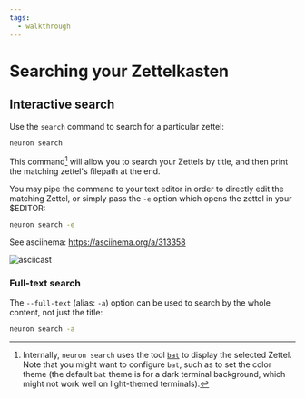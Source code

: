 ```yaml
---
tags:
  - walkthrough
---
```


# Searching your Zettelkasten

## Interactive search

Use the `search` command to search for a particular zettel:

```bash
neuron search
```

This command[^1] will allow you to search your Zettels by title, and then print the matching zettel's filepath at the end. 

You may pipe the command to your text editor in order to directly edit the matching Zettel, or simply pass the `-e` option which opens the zettel in your $EDITOR:

```bash
neuron search -e
```

See asciinema: <https://asciinema.org/a/313358>

![asciicast](https://asciinema.org/a/313358.png)

### Full-text search

The `--full-text` (alias: `-a`) option can be used to search by the whole content, not just the title:

```bash
neuron search -a
```
[^1]: Internally, `neuron search` uses the tool [`bat`](https://github.com/sharkdp/bat) to display the selected Zettel. Note that you might want to configure `bat`, such as to set the color theme (the default `bat` theme is for a dark terminal background, which might not work well on light-themed terminals).
